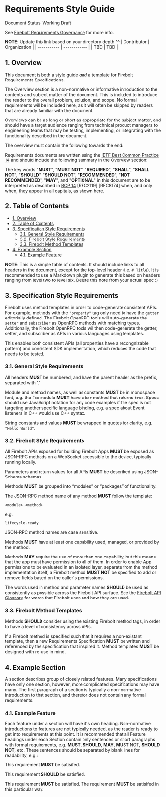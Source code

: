 # Requirements Style Guide

Document Status: Working Draft 

See [Firebolt Requirements Governance](./governance.md) for more info. 

**NOTE**: Update this link based on your directory depth ^^ 
| Contributor | Organization |
| ----------- | ------------ |
| TBD         | TBD          |

## 1. Overview

This document is both a style guide *and* a template for Firebolt Requirements 
Specifications. 

The Overview section is a non-normative or informative introduction to the 
contents and subject matter of the document. This is included to introduce 
the reader to the overall problem, solution, and scope. No formal 
requirements will be included here, as it will often be skipped by readers 
that are already familiar with the document. 

Overviews can be as long or short as appropriate for the subject matter, and 
should have a target audience ranging from technical product managers to 
engineering teams that may be testing, implementing, or integrating with the 
functionality described in the document. 

The overview must contain the following towards the end: 

Requirements documents are written using the [IETF Best Common Practice 
14](https://www.rfc-editor.org/rfc/rfc2119.txt) and should include the 
following summary in the Overview section: 

The key words "**MUST**", "**MUST NOT**", "**REQUIRED**", "**SHALL**", "**SHALL 
NOT**", "**SHOULD**", "**SHOULD NOT**", "**RECOMMENDED**", "**NOT 
RECOMMENDED**", "**MAY**", and "**OPTIONAL**" in this document are to be 
interpreted as described in [BCP 
14](https://www.rfc-editor.org/rfc/rfc2119.txt) [RFC2119] [RFC8174] when, and 
only when, they appear in all capitals, as shown here. 
## 2. Table of Contents
- [1. Overview](#1-overview)
- [2. Table of Contents](#2-table-of-contents)
- [3. Specification Style Requirements](#3-specification-style-requirements)
  - [3.1. General Style Requirements](#31-general-style-requirements)
  - [3.2. Firebolt Style Requirements](#32-firebolt-style-requirements)
  - [3.3. Firebolt Method Templates](#33-firebolt-method-templates)
- [4. Example Section](#4-example-section)
  - [4.1. Example Feature](#41-example-feature)


**NOTE**: This is a simple table of contents. It should include links to all 
headers in the document, except for the top-level header (i.e. `# Title`). It 
is recommended to use a Markdown plugin to generate this based on headers 
ranging from level two to level six. Delete this note from your actual spec 
:) 
## 3. Specification Style Requirements

Firebolt uses method templates in order to code-generate consistent APIs. For 
example, methods with the `"property"` tag only need to have the `getter` 
editorially defined. The Firebolt OpenRPC tools will auto-generate the 
`setter` and `subscriber` as OpenRPC methods with matching types. 
Additionally, the Firebolt OpenRPC tools wil then code-generate the getter, 
setter, and subscriber as APIs in various languages using templates. 

This enables both consistent APIs (all properties have a recongnizable pattern) 
and consistent SDK implementation, which reduces the code that needs to be 
tested. 
### 3.1. General Style Requirements

All headers **MUST** be numbered, and have the parent header as the prefix, 
separated with '.' 

Module and method names, as well as constants **MUST** be in monospace font, 
e.g. the `Foo` module **MUST** have a `bar` method that returns `true`. Specs 
should use JavaScript notation for any code examples if the spec is not 
targeting another specific language binding, e.g. a spec about Event 
listeners in C++ would use C++ syntax. 

String constants and values **MUST** be wrapped in quotes for clarity, e.g. 
`"Hello World"`. 
### 3.2. Firebolt Style Requirements

All Firebolt APIs exposed for building Firebolt Apps **MUST** be exposed as 
JSON-RPC methods on a WebSocket accessible to the device, typically running 
locally. 

Parameters and return values for all APIs **MUST** be described using 
JSON-Schema schemas. 

Methods **MUST** be grouped into “modules” or “packages” of functionality. 

The JSON-RPC method name of any method **MUST** follow the template: 
```
<module>.<method>

``` 

e.g. 
```
lifecycle.ready

``` 

JSON-RPC method names are case sensitive. 

Methods **MUST** have at least one capability used, managed, or provided by the 
method. 

Methods **MAY** require the use of more than one capability, but this means 
that the app must have permission to all of them. In order to enable App 
permissions to be evaluated in an isolated layer, separate from the method 
implementation itself, a Firebolt method **MUST NOT** be specified to add or 
remove fields based on the caller's permissions. 

The words used in method and parameter names **SHOULD** be used as consistently 
as possible across the Firebolt API surface. See the [Firebolt API 
Glossary](./glossary.md) for words that Firebolt uses and how they are used. 
### 3.3. Firebolt Method Templates

Methods **SHOULD** consider using the existing Firebolt method tags, in order 
to have a level of consistency across APIs. 

If a Firebolt method is specified such that it requires a non-existant 
template, then a new Requirements Specification **MUST** be written and 
referenced by the specification that inspired it. Method templates **MUST** 
be designed with re-use in mind. 
## 4. Example Section

A section describes group of closely related features. Many specifications have 
only one section, however, more complicated specifications may have many. The 
first paragraph of a section is typically a non-normative introduction to 
that section, and therefor does not contain any formal requirements. 
### 4.1. Example Feature

Each feature under a section will have it's own heading. Non-normative 
introductions to features are not typically needed, as the reader is ready to 
get into requirements at this point. It is recommended that all Feature 
headings under each Section contain only sentences or short paragraphs with 
formal requirements, e.g. **MUST**, **SHOULD**, **MAY**, **MUST** NOT, 
**SHOULD NOT**, etc. These sentences should be separated by blank lines for 
readability, e.g.: 

This requirement **MUST** be satisifed. 

This requirement **SHOULD** be satisfied. 

This requirement **MUST** be satisfied. The requirement **MUST** be satisifed 
in this particular way. 
